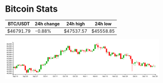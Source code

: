 # Bitcoin Stats

BTC/USDT|24h change|24h high|24h low|
|---|---|---|---|
|$46791.79|-0.88%|$47537.57|$45558.85|

<img src="./chart.svg">
